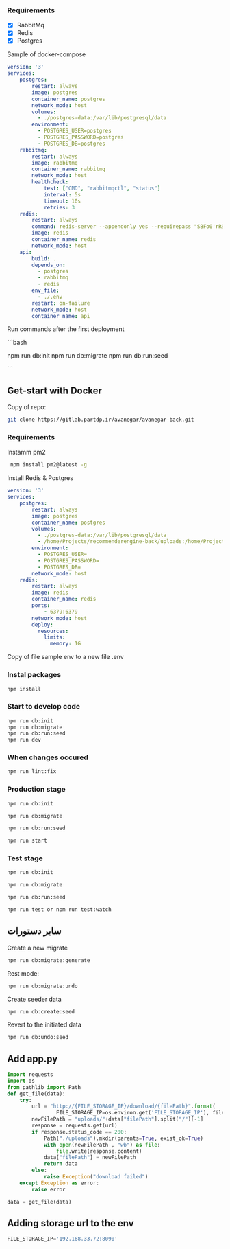 
### Requirements

- [x] RabbitMq
- [x] Redis
- [x] Postgres

Sample of docker-compose

```yaml
version: '3'
services:
    postgres:
        restart: always
        image: postgres
        container_name: postgres
        network_mode: host
        volumes:
          - ./postgres-data:/var/lib/postgresql/data
        environment:
          - POSTGRES_USER=postgres
          - POSTGRES_PASSWORD=postgres
          - POSTGRES_DB=postgres
    rabbitmq:
        restart: always
        image: rabbitmq
        container_name: rabbitmq
        network_mode: host
        healthcheck:
            test: ["CMD", "rabbitmqctl", "status"]
            interval: 5s
            timeout: 10s
            retries: 3
    redis:
        restart: always
        command: redis-server --appendonly yes --requirepass "SBFo0'rR9LpqY5%GZiZp"
        image: redis
        container_name: redis
        network_mode: host
    api:
        build: .
        depends_on:
          - postgres
          - rabbitmq
          - redis
        env_file:
          - ./.env
        restart: on-failure
        network_mode: host
        container_name: api

```

Run commands after the first deployment

‍‍‍‍‍‍```bash

npm run db:init
npm run db:migrate
npm run db:run:seed

‍‍‍```

## Get-start with Docker

Copy of repo:

```bash
git clone https://gitlab.partdp.ir/avanegar/avanegar-back.git
```

### Requirements

Instamm pm2

```bash
 npm install pm2@latest -g
```

Install Redis & Postgres

```yaml
version: '3'
services:
    postgres:
        restart: always
        image: postgres
        container_name: postgres
        volumes:
          - ./postgres-data:/var/lib/postgresql/data
          - /home/Projects/recommenderengine-back/uploads:/home/Projects/
        environment:
          - POSTGRES_USER=
          - POSTGRES_PASSWORD=
          - POSTGRES_DB=
        network_mode: host
    redis:
        restart: always
        image: redis
        container_name: redis
        ports:
            - 6379:6379
        network_mode: host
        deploy:
          resources:
            limits:
              memory: 1G
```

Copy of file sample env to a new file .env

### Instal packages

```bash
npm install
```

### Start to develop code

```bash
npm run db:init
npm run db:migrate
npm run db:run:seed
npm run dev
```

### When changes occured

```bash
npm run lint:fix
```

### Production stage

```bash
npm run db:init

npm run db:migrate

npm run db:run:seed

npm run start
```

### Test stage

```bash
npm run db:init

npm run db:migrate

npm run db:run:seed

npm run test or npm run test:watch
```

## سایر دستورات

Create a new migrate

```bash
npm run db:migrate:generate
```

Rest mode:

```bash
npm run db:migrate:undo
```

Create seeder data

```bash
npm run db:create:seed
```

Revert to the initiated data

```bash
npm run db:undo:seed
```

## Add app.py

```python
import requests
import os
from pathlib import Path
def get_file(data):
    try:
        url = "http://{FILE_STORAGE_IP}/download/{filePath}".format(
                FILE_STORAGE_IP=os.environ.get('FILE_STORAGE_IP'), filePath=data["filePath"])
        newFilePath = "uploads/"+data["filePath"].split("/")[-1]
        response = requests.get(url)
        if response.status_code == 200:
            Path("./uploads").mkdir(parents=True, exist_ok=True)
            with open(newFilePath , "wb") as file:
                file.write(response.content)
            data["filePath"] = newFilePath
            return data
        else:
            raise Exception("download failed")
    except Exception as error:
        raise error

data = get_file(data)
```

## Adding storage url to the env

```javascript
FILE_STORAGE_IP='192.168.33.72:8090'
```
